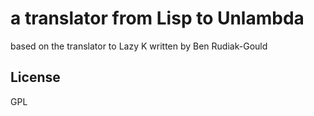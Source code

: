 # a translator from Lisp to Unlambda

based on the translator to Lazy K written by Ben Rudiak-Gould

## License

GPL

